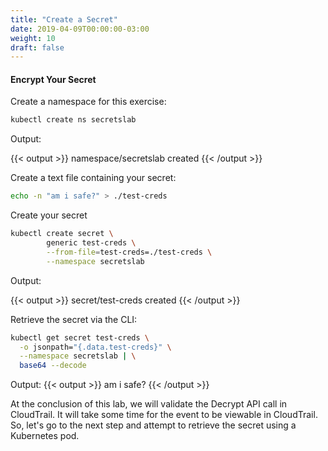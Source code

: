 ```yaml
---
title: "Create a Secret"
date: 2019-04-09T00:00:00-03:00
weight: 10
draft: false
---
```



#### Encrypt Your Secret

Create a namespace for this exercise:

```bash test=yes
kubectl create ns secretslab
```

Output:

{{< output >}}
namespace/secretslab created
{{< /output >}}

Create a text file containing your secret:

```bash test=yes
echo -n "am i safe?" > ./test-creds
```

Create your secret

```bash test=yes
kubectl create secret \
        generic test-creds \
        --from-file=test-creds=./test-creds \
        --namespace secretslab
```

Output: 

{{< output >}}
secret/test-creds created
{{< /output >}}

Retrieve the secret via the CLI:

```bash test=yes
kubectl get secret test-creds \
  -o jsonpath="{.data.test-creds}" \
  --namespace secretslab | \
  base64 --decode
```

Output:
{{< output >}}
am i safe?
{{< /output >}}

At the conclusion of this lab, we will validate the Decrypt API call in CloudTrail. It will take some time for the event to be viewable in CloudTrail. So, let's go to the next step and attempt to retrieve the secret using a Kubernetes pod.

